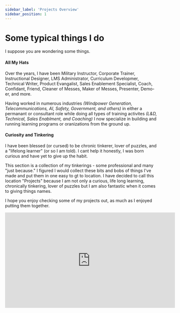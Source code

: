 ```yaml
---
sidebar_label: 'Projects Overview'
sidebar_position: 1
---
```


# Some typical things I do

I suppose you are wondering some things.

#### All My Hats
Over the years, I have been Military Instructor, Corporate Trainer, Instructional Designer, LMS Administrator, Curriculum Developmer, Technical Writer, Product Evangalist, Sales Enablement Specialist, Coach, Confidant, Friend, Cleaner of Messes, Maker of Messes, Presenter, Demo-er, and more.  

Having worked in numerous industries *(Windpower Generation, Telecommunications, AI, Safety, Government, and others)* in either a permanant or consultant role while doing all types of training activites *(L&D, Technical, Sales Enablment, and Coaching)* I now specialize in building and running learning programs or oranizations from the ground up.

#### Curiosity and Tinkering 
I have been blessed (or cursed) to be chronic tinkerer, lover of puzzles, and a "lifelong learner" (or so I am told).  I cant help it honestly, I was born curious and have yet to give up the habit. 

This section is a collection of my tinkerings - some professional and many "just because."  I figured I would collect these bits and bobs of things I've made and put them in one easy to gt to location.  I have decided to call this location "Projects" because I am not only a curious, life long learning, chronically tinkering, lover of puzzles but I am also fantastic when it comes to giving things names.

I hope you enjoy checking some of my projects out, as much as I enjoyed putting them together.


<iframe width="560" height="315" src="https://www.youtube.com/embed/gWJGQi2gTVs?si=A2gDedzQC7q54VWc" title="YouTube video player" frameborder="0" allow="accelerometer; autoplay; clipboard-write; encrypted-media; gyroscope; picture-in-picture; web-share" referrerpolicy="strict-origin-when-cross-origin" allowfullscreen></iframe>
